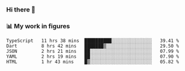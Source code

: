 ### Hi there 👋

### 📊 My work in figures

<!--START_SECTION:waka-->
```text
TypeScript   11 hrs 38 mins  ██████████░░░░░░░░░░░░░░░   39.41 % 
Dart         8 hrs 42 mins   ███████▒░░░░░░░░░░░░░░░░░   29.50 % 
JSON         2 hrs 21 mins   ██░░░░░░░░░░░░░░░░░░░░░░░   07.99 % 
YAML         2 hrs 19 mins   ██░░░░░░░░░░░░░░░░░░░░░░░   07.90 % 
HTML         1 hr 43 mins    █▒░░░░░░░░░░░░░░░░░░░░░░░   05.82 % 
```
<!--END_SECTION:waka-->
